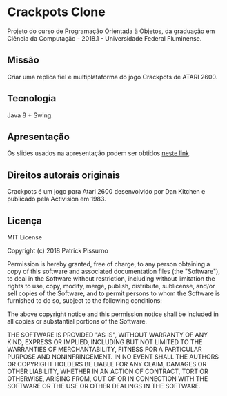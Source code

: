 # Crackpots Clone
Projeto do curso de Programação Orientada à Objetos, da graduação em Ciência da Computação - 2018.1 - Universidade Federal Fluminense.

## Missão
Criar uma réplica fiel e multiplataforma do jogo Crackpots de ATARI 2600.

## Tecnologia
Java 8 + Swing.

## Apresentação
Os slides usados na apresentação podem ser obtidos [neste link](https://docs.google.com/presentation/d/1LPzmywYGWJ9eLKClb0B7_DlWFg4oKnKqZXl4HA5ogQs/edit#slide=id.g3a330f784e_0_190).

## Direitos autorais originais
Crackpots é um jogo para Atari 2600 desenvolvido por Dan Kitchen e publicado pela Activision em 1983.

## Licença
MIT License

Copyright (c) 2018 Patrick Pissurno

Permission is hereby granted, free of charge, to any person obtaining a copy
of this software and associated documentation files (the "Software"), to deal
in the Software without restriction, including without limitation the rights
to use, copy, modify, merge, publish, distribute, sublicense, and/or sell
copies of the Software, and to permit persons to whom the Software is
furnished to do so, subject to the following conditions:

The above copyright notice and this permission notice shall be included in all
copies or substantial portions of the Software.

THE SOFTWARE IS PROVIDED "AS IS", WITHOUT WARRANTY OF ANY KIND, EXPRESS OR
IMPLIED, INCLUDING BUT NOT LIMITED TO THE WARRANTIES OF MERCHANTABILITY,
FITNESS FOR A PARTICULAR PURPOSE AND NONINFRINGEMENT. IN NO EVENT SHALL THE
AUTHORS OR COPYRIGHT HOLDERS BE LIABLE FOR ANY CLAIM, DAMAGES OR OTHER
LIABILITY, WHETHER IN AN ACTION OF CONTRACT, TORT OR OTHERWISE, ARISING FROM,
OUT OF OR IN CONNECTION WITH THE SOFTWARE OR THE USE OR OTHER DEALINGS IN THE
SOFTWARE.
